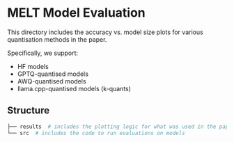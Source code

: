 # MELT Model Evaluation

This directory includes the accuracy vs. model size plots for various quantisation methods in the paper.

Specifically, we support:

* HF models
* GPTQ-quantised models
* AWQ-quantised models
* llama.cpp-quantised models (k-quants)

## Structure

```bash
├── results  # includes the plotting logic for what was used in the paper
└── src  # includes the code to run evaluations on models
```
